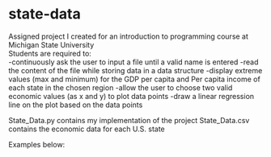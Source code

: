 # state-data

Assigned project I created for an introduction to programming course at Michigan State University <br />
Students are required to: <br />
  -continuously ask the user to input a file until a valid name is entered
  -read the content of the file while storing data in a data structure
  -display extreme values (max and minimum) for the GDP per capita and Per capita income of each state in the chosen region
  -allow the user to choose two valid economic values (as x and y) to plot data points
  -draw a linear regression line on the plot based on the data points
  
State_Data.py contains my implementation of the project
State_Data.csv contains the economic data for each U.S. state

Examples below:
